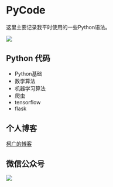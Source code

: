 # PyCode

这里主要记录我平时使用的一些Python语法。

![](http://qiniu.cj318.cn/python-basic-image.png)

## Python 代码
- Python基础
- 数学算法
- 机器学习算法
- 爬虫
- tensorflow
- flask

## 个人博客
[柯广的博客](http://www.ikeguang.com/)

## 微信公众号
![](http://qiniu.ikeguang.com/ikeguang.com/image/common/ikeguang2.jpg)
